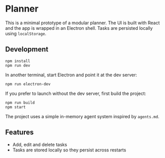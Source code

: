 # Planner

This is a minimal prototype of a modular planner. The UI is built with React and the app is wrapped in an Electron shell. Tasks are persisted locally using `localStorage`.

## Development

```
npm install
npm run dev
```

In another terminal, start Electron and point it at the dev server:

```
npm run electron-dev
```

If you prefer to launch without the dev server, first build the project:

```
npm run build
npm start
```

The project uses a simple in-memory agent system inspired by `agents.md`.

## Features

- Add, edit and delete tasks
- Tasks are stored locally so they persist across restarts
